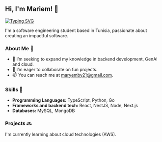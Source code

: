 ## Hi, I'm Mariem! 👋

[![Typing SVG](https://readme-typing-svg.herokuapp.com?font=Fira+Code&size=25&pause=1000&width=435&lines=Software+Developer;Cloud/DevOps+Enthusiast;Aspiring+Entrepreneur)](https://git.io/typing-svg)

I'm a software engineering student based in Tunisia, passionate about creating an impactful software.

### About Me 🙌

- 🌱 I’m seeking to expand my knowledge in backend development, GenAI and cloud.
- 👯 I’m eager to collaborate on fun projects.
- 📫 You can reach me at maryemby21@gmail.com.

### Skills 🚀

- **Programming Languages:** TypeScript, Python, Go
- **Frameworks and backend tech:** React, NestJS, Node, Next.js
- **Databases:** MySQL, MongoDB

### Projects 🔜
I'm currently learning about cloud technologies (AWS).
<!--
**fancyvanilla/fancyvanilla** is a ✨ _special_ ✨ repository because its `README.md` (this file) appears on your GitHub profile.

Here are some ideas to get you started:

- 🔭 I’m currently working on ...
- 🌱 I’m currently learning ...
- 👯 I’m looking to collaborate on ...
- 🤔 I’m looking for help with ...
- 💬 Ask me about ...
- 📫 How to reach me: ...
- 😄 Pronouns: ...
- ⚡ Fun fact: ...
-->

